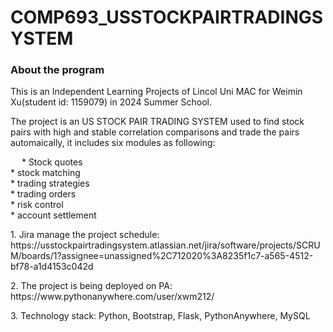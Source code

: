 # COMP693_USSTOCKPAIRTRADINGSYSTEM

### About the program
<p> This is an Independent Learning Projects of Lincol Uni MAC for Weimin Xu(student id: 1159079) in 2024 Summer School. </p>

<p> The project is an US STOCK PAIR TRADING SYSTEM used to find stock pairs with high and stable correlation comparisons and trade the pairs automaically, it includes six modules as following: </p>
    &ensp;&ensp; * Stock quotes</br>
    * stock matching</br>
    * trading strategies</br>
    * trading orders</br>
    * risk control</br>
    * account settlement</br></p>

<p> 1. Jira manage the project schedule: https://usstockpairtradingsystem.atlassian.net/jira/software/projects/SCRUM/boards/1?assignee=unassigned%2C712020%3A8235f1c7-a565-4512-bf78-a1d4153c042d </p> 

<p> 2. The project is being deployed on PA: https://www.pythonanywhere.com/user/xwm212/ </p>

<p> 3. Technology stack: Python, Bootstrap, Flask, PythonAnywhere, MySQL</p>
